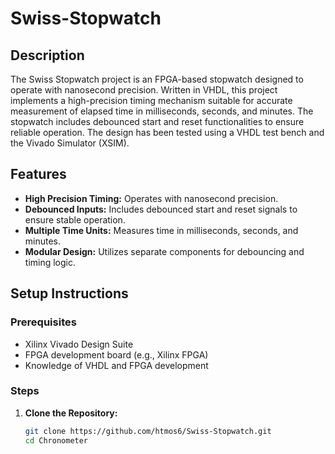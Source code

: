 # Swiss-Stopwatch

## Description

The Swiss Stopwatch project is an FPGA-based stopwatch designed to operate with nanosecond precision. Written in VHDL, this project implements a high-precision timing mechanism suitable for accurate measurement of elapsed time in milliseconds, seconds, and minutes. The stopwatch includes debounced start and reset functionalities to ensure reliable operation. The design has been tested using a VHDL test bench and the Vivado Simulator (XSIM).

## Features

- **High Precision Timing:** Operates with nanosecond precision.
- **Debounced Inputs:** Includes debounced start and reset signals to ensure stable operation.
- **Multiple Time Units:** Measures time in milliseconds, seconds, and minutes.
- **Modular Design:** Utilizes separate components for debouncing and timing logic.

## Setup Instructions

### Prerequisites

- Xilinx Vivado Design Suite
- FPGA development board (e.g., Xilinx FPGA)
- Knowledge of VHDL and FPGA development

### Steps

1. **Clone the Repository:**
   ```sh
   git clone https://github.com/htmos6/Swiss-Stopwatch.git
   cd Chronometer
